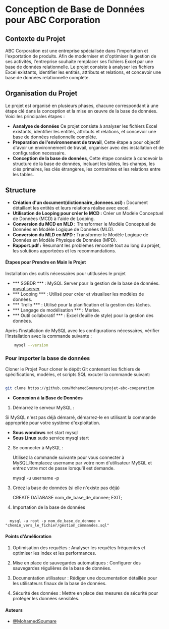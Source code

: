 # Conception de Base de Données pour ABC Corporation

## Contexte du Projet

ABC Corporation est une entreprise spécialisée dans l'importation et l'exportation de produits. Afin de moderniser et d'optimiser la gestion de ses activités, l'entreprise souhaite remplacer ses fichiers Excel par une base de données relationnelle. Le projet consiste à analyser les fichiers Excel existants, identifier les entités, attributs et relations, et concevoir une base de données relationnelle complète.

## Organisation du Projet

Le projet est organisé en plusieurs phases, chacune correspondant à une étape clé dans la conception et la mise en œuvre de la base de données. Voici les principales étapes :

- **Aanalyse de données** Ce  projet consiste à analyser les fichiers Excel existants, identifier les entités, attributs et relations, et concevoir une base de données relationnelle complète.
- **Preparation de l'environnement de travail**, Cette étape a pour objectif d'avoir un environnement de travail, organiser avec des installation et de configuration necessaire.
- **Conception de la base de données**, Cette étape consiste à concevoir la structure de la base de données, incluant les tables, les champs, les clés primaires, les clés étrangères, les contraintes et les relations entre les tables.

## Structure

- **Création d'un document(dictionnaire_donnees.xsl) :** Document détaillant les entités et leurs relations réalise avec excel.
- **Utilisation de Looping pour créer le MCD :**  Créer un Modèle Conceptuel de Données (MCD) à l'aide de Looping.
- **Conversion du MCD en MLD :** Transformer le Modèle Conceptuel de Données en Modèle Logique de Données (MLD).
- **Conversion du MLD en MPD :** Transformer le Modèle Logique de Données en Modèle Physique de Données (MPD).
- **Rapport.pdf :**  Resumant les problémes renconté tout au long du projet, les solutions apporteées et les recommandations.


#### Étapes pour Prendre en Main le Projet

Installation des outils nécessaires pour utitlusées le projet

- *** SGBDR *** : MySQL Server pour la gestion de la base de données. [mysql server](https://https://dev.mysql.com/downloads/installer/)
- *** Looping *** : Utilisé pour créer et visualiser les modèles de données.
- *** Trello *** : Utilisé pour la planification et la gestion des tâches.
- *** Langage de modélisation *** : Merise.
- *** Outil collaboratif *** : Excel (feuille de style) pour la gestion des données.

Après l'installation de MySQL avec les configurations nécessaires, vérifier l'installation avec la commande suivante :

```bash
    mysql --version
```

### Pour importer la base de données 

 Cloner le Projet
 Pour cloner le dépôt Git contenant les fichiers de spécifications, modèles, et scripts SQL excuter la commande suivant:

```bash

git clone https://github.com/MohamedSoumare/projet-abc-cooperation 

```

- **Connexion à la Base de Données**


1. Démarrez le serveur MySQL :

Si MySQL n'est pas déjà démarré, démarrez-le en utilisant la commande appropriée pour votre système d'exploitation.

- **Sous wondows** 
                  net start mysql
- **Sous Linux**
                sudo service mysql start

2. Se connecter à MySQL :

   Utilisez la commande suivante pour vous connecter à MySQL.Remplacez username par votre nom d'utilisateur MySQL et 
   entrez votre mot de passe lorsqu'il est demande.

     mysql -u username -p
  

3. Créez la base de données (si elle n'existe pas déjà)

    CREATE DATABASE nom_de_base_de_donnee;
    EXIT;
 
4. Importation de la base de données

```mysql

  mysql -u root -p nom_de_base_de_donnee < "chemin_vers_le_fichier/gestion_commandes.sql"

```


#### Points d'Amélioration

1. Optimisation des requêtes : Analyser les requêtes fréquentes et optimiser les index et les performances.

2. Mise en place de sauvegardes automatiques : Configurer des sauvegardes régulières de la base de données.

3. Documentation utilisateur : Rédiger une documentation détaillée pour les utilisateurs finaux de la base de données.

4. Sécurité des données : Mettre en place des mesures de sécurité pour protéger les données sensibles.

#### Auteurs
  
- [@MohamedSoumare](https://github.com/MohamedSoumare)

